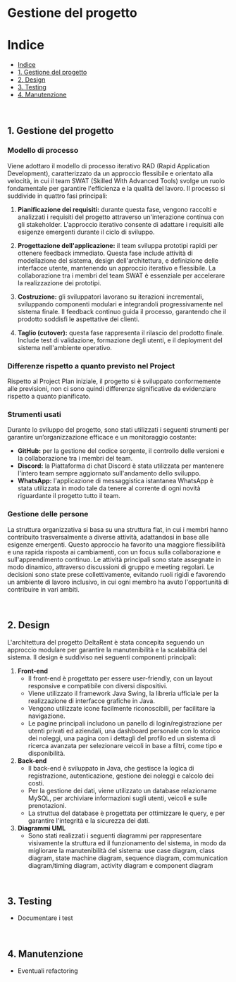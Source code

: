 # **Gestione del progetto**

# Indice
- [Indice](#indice)
- [1. Gestione del progetto](#1-gestione-del-processo)
- [2. Design](#2-design)
- [3. Testing](#3-testing)
- [4. Manutenzione](#4-manutenzione)

&nbsp;
## 1. Gestione del progetto

### Modello di processo

Viene adottaro il modello di processo iterativo RAD (Rapid Application Development), caratterizzato da un approccio flessibile e orientato alla velocità, in cui il team SWAT (Skilled With Advanced Tools) svolge un ruolo fondamentale per garantire l'efficienza e la qualità del lavoro. Il processo si suddivide in quattro fasi principali:

1. **Pianificazione dei requisiti:** durante questa fase, vengono raccolti e analizzati i requisiti del progetto attraverso un'interazione continua con gli stakeholder. L'approccio iterativo consente di adattare i requisiti alle esigenze emergenti durante il ciclo di sviluppo.

2. **Progettazione dell'applicazione:** il team sviluppa prototipi rapidi per ottenere feedback immediato. Questa fase include attività di modellazione del sistema, design dell'architettura, e definizione delle interfacce utente, mantenendo un approccio iterativo e flessibile. La collaborazione tra i membri del team SWAT è essenziale per accelerare la realizzazione dei prototipi.

3. **Costruzione:** gli sviluppatori lavorano su iterazioni incrementali, sviluppando componenti modulari e integrandoli progressivamente nel sistema finale. Il feedback continuo guida il processo, garantendo che il prodotto soddisfi le aspettative dei clienti.

4. **Taglio (cutover):** questa fase rappresenta il rilascio del prodotto finale. Include test di validazione, formazione degli utenti, e il deployment del sistema nell'ambiente operativo.

### Differenze rispetto a quanto previsto nel Project 

Rispetto al Project Plan iniziale, il progetto si è sviluppato conformemente alle previsioni, non ci sono quindi differenze significative da evidenziare rispetto a quanto pianificato.

### Strumenti usati

Durante lo sviluppo del progetto, sono stati utilizzati i seguenti strumenti per garantire un’organizzazione efficace e un monitoraggio costante:

- **GitHub:** per la gestione del codice sorgente, il controllo delle versioni e la collaborazione tra i membri del team.
- **Discord:** la Piattaforma di chat Discord è stata utilizzata per mantenere l'intero team sempre aggiornato sull'andamento dello sviluppo.
- **WhatsApp:** l'applicazione di messaggistica istantanea WhatsApp è stata utilizzata in modo tale da tenere al corrente di ogni novità riguardante il progetto tutto il team.

### Gestione delle persone

La struttura organizzativa si basa su una struttura flat, in cui i membri hanno contribuito trasversalmente a diverse attività, adattandosi in base alle esigenze emergenti. Questo approccio ha favorito una maggiore flessibilità e una rapida risposta ai cambiamenti, con un focus sulla collaborazione e sull'apprendimento continuo. Le attività principali sono state assegnate in modo dinamico, attraverso discussioni di gruppo e meeting regolari. Le decisioni sono state prese collettivamente, evitando ruoli rigidi e favorendo un ambiente di lavoro inclusivo, in cui ogni membro ha avuto l'opportunità di contribuire in vari ambiti.

&nbsp;
## 2. Design

L'architettura del progetto DeltaRent è stata concepita seguendo un approccio modulare per garantire la manutenibilità e la scalabilità del sistema. Il design è suddiviso nei seguenti componenti principali:

1. **Front-end**
    - Il front-end è progettato per essere user-friendly, con un layout responsive e compatibile con diversi dispositivi.
    - Viene utilizzato il framework Java Swing, la libreria ufficiale per la realizzazione di interfacce grafiche in Java.
    - Vengono utilizzate icone facilmente riconoscibili, per facilitare la navigazione.
    - Le pagine principali includono un panello di login/registrazione per utenti privati ed aziendali, una dashboard personale con lo storico dei noleggi, una pagina con i dettagli del profilo ed un sistema di ricerca avanzata per selezionare veicoli in base a filtri, come tipo e disponibilità.
2. **Back-end**
    - Il back-end è sviluppato in Java, che gestisce la logica di registrazione, autenticazione, gestione dei noleggi e calcolo dei costi.
    - Per la gestione dei dati, viene utilizzato un database relazioname MySQL, per archiviare informazioni sugli utenti, veicoli e sulle prenotazioni.
    - La struttua del database è progettata per ottimizzare le query, e per garantire l'integrità e la sicurezza dei dati.
3. **Diagrammi UML**
    - Sono stati realizzati i seguenti diagrammi per rappresentare visivamente la struttura ed il funzionamento del sistema, in modo da migliorare la manutenibilità del sistema: use case diagram, class diagram, state machine diagram, sequence diagram, communication diagram/timing diagram, activity diagram e component diagram

&nbsp;
## 3. Testing
- Documentare i test

&nbsp;
## 4. Manutenzione
- Eventuali refactoring

